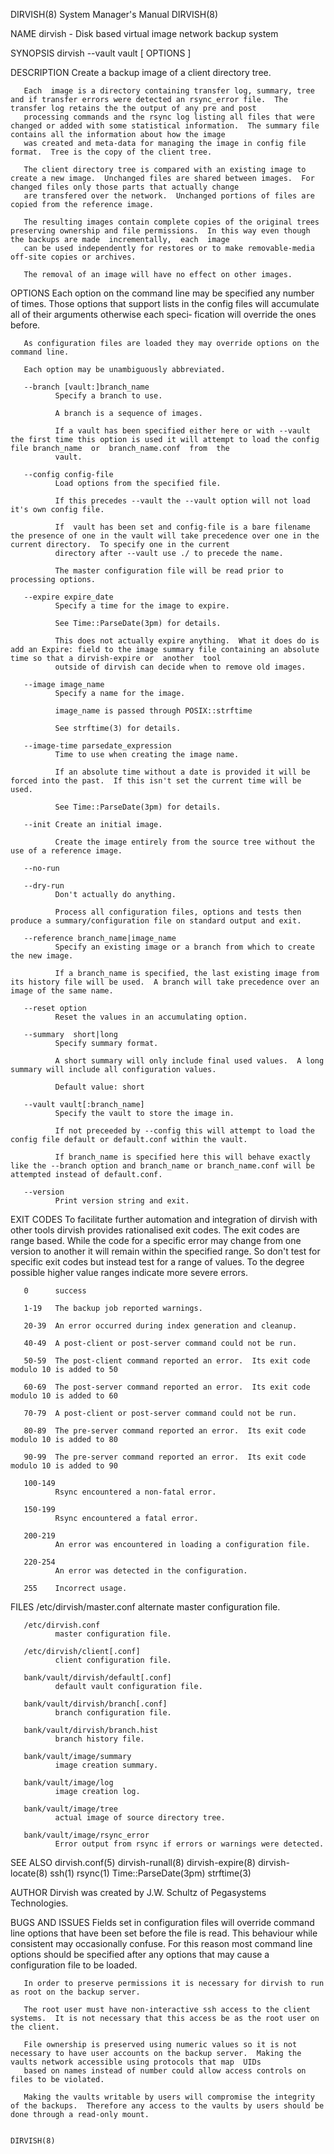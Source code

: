 DIRVISH(8)                                                                          System Manager's Manual                                                                          DIRVISH(8)

NAME
       dirvish - Disk based virtual image network backup system

SYNOPSIS
       dirvish --vault vault [ OPTIONS ]

DESCRIPTION
       Create a backup image of a client directory tree.

       Each  image is a directory containing transfer log, summary, tree and if transfer errors were detected an rsync_error file.  The transfer log retains the the output of any pre and post
       processing commands and the rsync log listing all files that were changed or added with some statistical information.  The summary file contains all the information about how the image
       was created and meta-data for managing the image in config file format.  Tree is the copy of the client tree.

       The client directory tree is compared with an existing image to create a new image.  Unchanged files are shared between images.  For changed files only those parts that actually change
       are transfered over the network.  Unchanged portions of files are copied from the reference image.

       The resulting images contain complete copies of the original trees preserving ownership and file permissions.  In this way even though the backups are made  incrementally,  each  image
       can be used independently for restores or to make removable-media off-site copies or archives.

       The removal of an image will have no effect on other images.

OPTIONS
       Each option on the command line may be specified any number of times.  Those options that support lists in the config files will accumulate all of their arguments otherwise each speci‐
       fication will override the ones before.

       As configuration files are loaded they may override options on the command line.

       Each option may be unambiguously abbreviated.

       --branch [vault:]branch_name
              Specify a branch to use.

              A branch is a sequence of images.

              If a vault has been specified either here or with --vault the first time this option is used it will attempt to load the config file branch_name  or  branch_name.conf  from  the
              vault.

       --config config-file
              Load options from the specified file.

              If this precedes --vault the --vault option will not load it's own config file.

              If  vault has been set and config-file is a bare filename the presence of one in the vault will take precedence over one in the current directory.  To specify one in the current
              directory after --vault use ./ to precede the name.

              The master configuration file will be read prior to processing options.

       --expire expire_date
              Specify a time for the image to expire.

              See Time::ParseDate(3pm) for details.

              This does not actually expire anything.  What it does do is add an Expire: field to the image summary file containing an absolute time so that a dirvish-expire or  another  tool
              outside of dirvish can decide when to remove old images.

       --image image_name
              Specify a name for the image.

              image_name is passed through POSIX::strftime

              See strftime(3) for details.

       --image-time parsedate_expression
              Time to use when creating the image name.

              If an absolute time without a date is provided it will be forced into the past.  If this isn't set the current time will be used.

              See Time::ParseDate(3pm) for details.

       --init Create an initial image.

              Create the image entirely from the source tree without the use of a reference image.

       --no-run

       --dry-run
              Don't actually do anything.

              Process all configuration files, options and tests then produce a summary/configuration file on standard output and exit.

       --reference branch_name|image_name
              Specify an existing image or a branch from which to create the new image.

              If a branch_name is specified, the last existing image from its history file will be used.  A branch will take precedence over an image of the same name.

       --reset option
              Reset the values in an accumulating option.

       --summary  short|long
              Specify summary format.

              A short summary will only include final used values.  A long summary will include all configuration values.

              Default value: short

       --vault vault[:branch_name]
              Specify the vault to store the image in.

              If not preceeded by --config this will attempt to load the config file default or default.conf within the vault.

              If branch_name is specified here this will behave exactly like the --branch option and branch_name or branch_name.conf will be attempted instead of default.conf.

       --version
              Print version string and exit.

EXIT CODES
       To  facilitate  further automation and integration of dirvish with other tools dirvish provides rationalised exit codes.  The exit codes are range based.  While the code for a specific
       error may change from one version to another it will remain within the specified range.  So don't test for specific exit codes but instead test for a range of values.   To  the  degree
       possible higher value ranges indicate more severe errors.

       0      success

       1-19   The backup job reported warnings.

       20-39  An error occurred during index generation and cleanup.

       40-49  A post-client or post-server command could not be run.

       50-59  The post-client command reported an error.  Its exit code modulo 10 is added to 50

       60-69  The post-server command reported an error.  Its exit code modulo 10 is added to 60

       70-79  A post-client or post-server command could not be run.

       80-89  The pre-server command reported an error.  Its exit code modulo 10 is added to 80

       90-99  The pre-server command reported an error.  Its exit code modulo 10 is added to 90

       100-149
              Rsync encountered a non-fatal error.

       150-199
              Rsync encountered a fatal error.

       200-219
              An error was encountered in loading a configuration file.

       220-254
              An error was detected in the configuration.

       255    Incorrect usage.

FILES
       /etc/dirvish/master.conf
              alternate master configuration file.

       /etc/dirvish.conf
              master configuration file.

       /etc/dirvish/client[.conf]
              client configuration file.

       bank/vault/dirvish/default[.conf]
              default vault configuration file.

       bank/vault/dirvish/branch[.conf]
              branch configuration file.

       bank/vault/dirvish/branch.hist
              branch history file.

       bank/vault/image/summary
              image creation summary.

       bank/vault/image/log
              image creation log.

       bank/vault/image/tree
              actual image of source directory tree.

       bank/vault/image/rsync_error
              Error output from rsync if errors or warnings were detected.

SEE ALSO
       dirvish.conf(5)
       dirvish-runall(8)
       dirvish-expire(8)
       dirvish-locate(8)
       ssh(1)
       rsync(1)
       Time::ParseDate(3pm)
       strftime(3)

AUTHOR
       Dirvish was created by J.W. Schultz of Pegasystems Technologies.

BUGS AND ISSUES
       Fields  set  in  configuration files will override command line options that have been set before the file is read.  This behaviour while consistent may occasionally confuse.  For this
       reason most command line options should be specified after any options that may cause a configuration file to be loaded.

       In order to preserve permissions it is necessary for dirvish to run as root on the backup server.

       The root user must have non-interactive ssh access to the client systems.  It is not necessary that this access be as the root user on the client.

       File ownership is preserved using numeric values so it is not necessary to have user accounts on the backup server.  Making the vaults network accessible using protocols that map  UIDs
       based on names instead of number could allow access controls on files to be violated.

       Making the vaults writable by users will compromise the integrity of the backups.  Therefore any access to the vaults by users should be done through a read-only mount.

                                                                                                                                                                                     DIRVISH(8)
